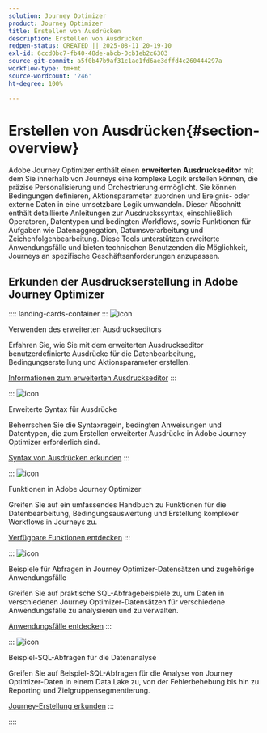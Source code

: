 ```yaml
---
solution: Journey Optimizer
product: Journey Optimizer
title: Erstellen von Ausdrücken
description: Erstellen von Ausdrücken
redpen-status: CREATED_||_2025-08-11_20-19-10
exl-id: 6ccd0bc7-fb40-48de-abcb-0cb1eb2c6303
source-git-commit: a5f0b47b9af31c1ae1fd6ae3dffd4c260444297a
workflow-type: tm+mt
source-wordcount: '246'
ht-degree: 100%

---
```


# Erstellen von Ausdrücken{#section-overview}

Adobe Journey Optimizer enthält einen **erweiterten Ausdruckseditor** mit dem Sie innerhalb von Journeys eine komplexe Logik erstellen können, die präzise Personalisierung und Orchestrierung ermöglicht. Sie können Bedingungen definieren, Aktionsparameter zuordnen und Ereignis- oder externe Daten in eine umsetzbare Logik umwandeln. Dieser Abschnitt enthält detaillierte Anleitungen zur Ausdruckssyntax, einschließlich Operatoren, Datentypen und bedingten Workflows, sowie Funktionen für Aufgaben wie Datenaggregation, Datumsverarbeitung und Zeichenfolgenbearbeitung. Diese Tools unterstützen erweiterte Anwendungsfälle und bieten technischen Benutzenden die Möglichkeit, Journeys an spezifische Geschäftsanforderungen anzupassen.

## Erkunden der Ausdruckserstellung in Adobe Journey Optimizer

:::: landing-cards-container
:::
![icon](https://cdn.experienceleague.adobe.com/icons/screwdriver-wrench.svg?lang=de)

Verwenden des erweiterten Ausdruckseditors

Erfahren Sie, wie Sie mit dem erweiterten Ausdruckseditor benutzerdefinierte Ausdrücke für die Datenbearbeitung, Bedingungserstellung und Aktionsparameter erstellen.

[Informationen zum erweiterten Ausdruckseditor](../using/building-journeys/expression/expressionadvanced.md)
:::

:::
![icon](https://cdn.experienceleague.adobe.com/icons/code-branch.svg?lang=de)

Erweiterte Syntax für Ausdrücke

Beherrschen Sie die Syntaxregeln, bedingten Anweisungen und Datentypen, die zum Erstellen erweiterter Ausdrücke in Adobe Journey Optimizer erforderlich sind.

[Syntax von Ausdrücken erkunden](syntax-landing-page.md)
:::

:::
![icon](https://cdn.experienceleague.adobe.com/icons/puzzle-piece.svg?lang=de)

Funktionen in Adobe Journey Optimizer

Greifen Sie auf ein umfassendes Handbuch zu Funktionen für die Datenbearbeitung, Bedingungsauswertung und Erstellung komplexer Workflows in Journeys zu.

[Verfügbare Funktionen entdecken](main-functions-journey-landing-page.md)
:::


:::
![icon](https://cdn.experienceleague.adobe.com/icons/bullseye.svg?lang=de)

Beispiele für Abfragen in Journey Optimizer-Datensätzen und zugehörige Anwendungsfälle

Greifen Sie auf praktische SQL-Abfragebeispiele zu, um Daten in verschiedenen Journey Optimizer-Datensätzen für verschiedene Anwendungsfälle zu analysieren und zu verwalten.

[Anwendungsfälle entdecken](../using/data/datasets-query-examples.md)
:::

:::
![icon](https://cdn.experienceleague.adobe.com/icons/list-check.svg?lang=de)

Beispiel-SQL-Abfragen für die Datenanalyse

Greifen Sie auf Beispiel-SQL-Abfragen für die Analyse von Journey Optimizer-Daten in einem Data Lake zu, von der Fehlerbehebung bis hin zu Reporting und Zielgruppensegmentierung.

[Journey-Erstellung erkunden](../using/reports/query-examples.md)
:::


::::
